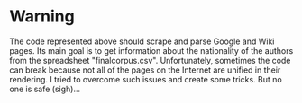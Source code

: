 # Warning 
The code represented above should scrape and parse Google and Wiki pages. Its main goal is to get information about the nationality of the authors from the spreadsheet "finalcorpus.csv". Unfortunately, sometimes the code can break because not all of the pages on the Internet are unified in their rendering. I tried to overcome such issues and create some tricks. But no one is safe (sigh)...
